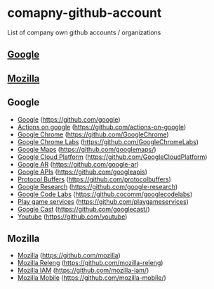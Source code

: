 # comapny-github-account
List of company own github accounts / organizations

## [Google](#google)
## [Mozilla](#mozilla)

## Google
  - [Google](https://github.com/google) (https://github.com/google)
  - [Actions on google](https://github.com/actions-on-google) (https://github.com/actions-on-google)
  - [Google Chrome](https://github.com/GoogleChrome) (https://github.com/GoogleChrome)
  - [Google Chrome Labs](https://github.com/GoogleChromeLabs) (https://github.com/GoogleChromeLabs)
  - [Google Maps](https://github.com/googlemaps/) (https://github.com/googlemaps/)
  - [Google Cloud Platform](https://github.com/GoogleCloudPlatform) (https://github.com/GoogleCloudPlatform)
  - [Google AR](https://github.com/google-ar) (https://github.com/google-ar)
  - [Google APIs](https://github.com/googleapis) (https://github.com/googleapis)
  - [Protocol Buffers](https://github.com/protocolbuffers) (https://github.com/protocolbuffers)
  - [Google Research](https://github.com/google-research) (https://github.com/google-research)
  - [Google Code Labs](https://github.cocomm/googlecodelabs) (https://github.cocomm/googlecodelabs)
  - [Play game services](https://github.com/playgameservices) (https://github.com/playgameservices)
  - [Google Cast](https://github.com/googlecast/) (https://github.com/googlecast/)
  - [Youtube](https://github.com/youtube) (https://github.com/youtube)

## Mozilla
  - [Mozilla](https://github.com/mozilla) (https://github.com/mozilla)
  - [Mozilla Releng](https://github.com/mozilla-releng) (https://github.com/mozilla-releng)
  - [Mozilla IAM](https://github.com/mozilla-iam/) (https://github.com/mozilla-iam/)
  - [Mozilla Mobile](https://github.com/mozilla-mobile/) (https://github.com/mozilla-mobile/)


  
